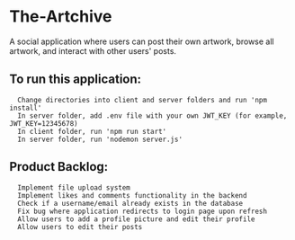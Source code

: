 # The-Artchive
  A social application where users can post their own artwork, browse all artwork, and interact with other users' posts.

## To run this application:
```
  Change directories into client and server folders and run 'npm install'
  In server folder, add .env file with your own JWT_KEY (for example, JWT_KEY=12345678)
  In client folder, run 'npm run start'
  In server folder, run 'nodemon server.js'
```

## Product Backlog:
```
  Implement file upload system
  Implement likes and comments functionality in the backend
  Check if a username/email already exists in the database
  Fix bug where application redirects to login page upon refresh
  Allow users to add a profile picture and edit their profile
  Allow users to edit their posts
```
